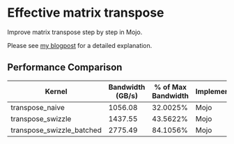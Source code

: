 # Effective matrix transpose

Improve matrix transpose step by step in Mojo.

Please see [my blogpost](http://veitner.bearblog.dev/making-matrix-transpose-really-fast-on-hopper-gpus/) for a detailed explanation.

## Performance Comparison

| Kernel | Bandwidth (GB/s) | % of Max Bandwidth | Implementation |
|--------|------------------|-------------------|----------------|
| transpose_naive | 1056.08 | 32.0025% | Mojo |
| transpose_swizzle | 1437.55 | 43.5622% | Mojo |
| transpose_swizzle_batched | 2775.49 | 84.1056% | Mojo |